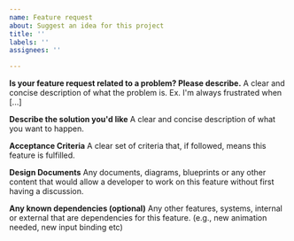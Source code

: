 ```yaml
---
name: Feature request
about: Suggest an idea for this project
title: ''
labels: ''
assignees: ''

---
```


**Is your feature request related to a problem? Please describe.**
A clear and concise description of what the problem is. Ex. I'm always frustrated when [...]

**Describe the solution you'd like**
A clear and concise description of what you want to happen.

**Acceptance Criteria**
A clear set of criteria that, if followed, means this feature is fulfilled.

**Design Documents**
Any documents, diagrams, blueprints or any other content that would allow a developer to work on this feature without first having a discussion.

**Any known dependencies (optional)**
Any other features, systems, internal or external that are dependencies for this feature. (e.g., new animation needed, new input binding etc)
